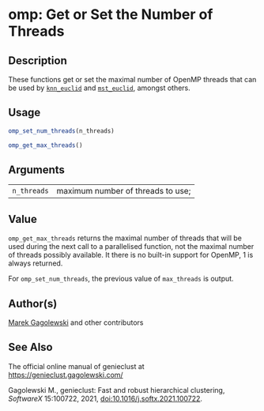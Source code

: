 # omp: Get or Set the Number of Threads

## Description

These functions get or set the maximal number of OpenMP threads that can be used by [`knn_euclid`](fastknn.md) and [`mst_euclid`](fastmst.md), amongst others.

## Usage

``` r
omp_set_num_threads(n_threads)

omp_get_max_threads()
```

## Arguments

|             |                                   |
|-------------|-----------------------------------|
| `n_threads` | maximum number of threads to use; |

## Value

`omp_get_max_threads` returns the maximal number of threads that will be used during the next call to a parallelised function, not the maximal number of threads possibly available. It there is no built-in support for OpenMP, 1 is always returned.

For `omp_set_num_threads`, the previous value of `max_threads` is output.

## Author(s)

[Marek Gagolewski](https://www.gagolewski.com/) and other contributors

## See Also

The official online manual of <span class="pkg">genieclust</span> at <https://genieclust.gagolewski.com/>

Gagolewski M., <span class="pkg">genieclust</span>: Fast and robust hierarchical clustering, *SoftwareX* 15:100722, 2021, [doi:10.1016/j.softx.2021.100722](https://doi.org/10.1016/j.softx.2021.100722).
